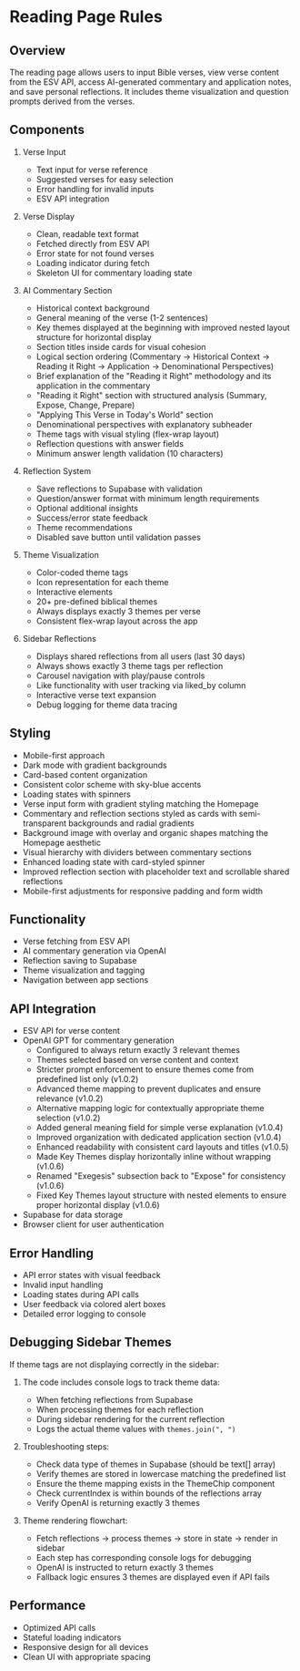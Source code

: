 # Reading Page Rules

## Overview

The reading page allows users to input Bible verses, view verse content from the ESV API, access AI-generated commentary and application notes, and save personal reflections. It includes theme visualization and question prompts derived from the verses.

## Components

1. Verse Input

   - Text input for verse reference
   - Suggested verses for easy selection
   - Error handling for invalid inputs
   - ESV API integration

2. Verse Display

   - Clean, readable text format
   - Fetched directly from ESV API
   - Error state for not found verses
   - Loading indicator during fetch
   - Skeleton UI for commentary loading state

3. AI Commentary Section

   - Historical context background
   - General meaning of the verse (1-2 sentences)
   - Key themes displayed at the beginning with improved nested layout structure for horizontal display
   - Section titles inside cards for visual cohesion
   - Logical section ordering (Commentary → Historical Context → Reading it Right → Application → Denominational Perspectives)
   - Brief explanation of the "Reading it Right" methodology and its application in the commentary
   - "Reading it Right" section with structured analysis (Summary, Expose, Change, Prepare)
   - "Applying This Verse in Today's World" section
   - Denominational perspectives with explanatory subheader
   - Theme tags with visual styling (flex-wrap layout)
   - Reflection questions with answer fields
   - Minimum answer length validation (10 characters)

4. Reflection System

   - Save reflections to Supabase with validation
   - Question/answer format with minimum length requirements
   - Optional additional insights
   - Success/error state feedback
   - Theme recommendations
   - Disabled save button until validation passes

5. Theme Visualization

   - Color-coded theme tags
   - Icon representation for each theme
   - Interactive elements
   - 20+ pre-defined biblical themes
   - Always displays exactly 3 themes per verse
   - Consistent flex-wrap layout across the app

6. Sidebar Reflections

   - Displays shared reflections from all users (last 30 days)
   - Always shows exactly 3 theme tags per reflection
   - Carousel navigation with play/pause controls
   - Like functionality with user tracking via liked_by column
   - Interactive verse text expansion
   - Debug logging for theme data tracing

## Styling

- Mobile-first approach
- Dark mode with gradient backgrounds
- Card-based content organization
- Consistent color scheme with sky-blue accents
- Loading states with spinners
- Verse input form with gradient styling matching the Homepage
- Commentary and reflection sections styled as cards with semi-transparent backgrounds and radial gradients
- Background image with overlay and organic shapes matching the Homepage aesthetic
- Visual hierarchy with dividers between commentary sections
- Enhanced loading state with card-styled spinner
- Improved reflection section with placeholder text and scrollable shared reflections
- Mobile-first adjustments for responsive padding and form width

## Functionality

- Verse fetching from ESV API
- AI commentary generation via OpenAI
- Reflection saving to Supabase
- Theme visualization and tagging
- Navigation between app sections

## API Integration

- ESV API for verse content
- OpenAI GPT for commentary generation
  - Configured to always return exactly 3 relevant themes
  - Themes selected based on verse content and context
  - Stricter prompt enforcement to ensure themes come from predefined list only (v1.0.2)
  - Advanced theme mapping to prevent duplicates and ensure relevance (v1.0.2)
  - Alternative mapping logic for contextually appropriate theme selection (v1.0.2)
  - Added general meaning field for simple verse explanation (v1.0.4)
  - Improved organization with dedicated application section (v1.0.4)
  - Enhanced readability with consistent card layouts and titles (v1.0.5)
  - Made Key Themes display horizontally inline without wrapping (v1.0.6)
  - Renamed "Exegesis" subsection back to "Expose" for consistency (v1.0.6)
  - Fixed Key Themes layout structure with nested elements to ensure proper horizontal display (v1.0.6)
- Supabase for data storage
- Browser client for user authentication

## Error Handling

- API error states with visual feedback
- Invalid input handling
- Loading states during API calls
- User feedback via colored alert boxes
- Detailed error logging to console

## Debugging Sidebar Themes

If theme tags are not displaying correctly in the sidebar:

1. The code includes console logs to track theme data:

   - When fetching reflections from Supabase
   - When processing themes for each reflection
   - During sidebar rendering for the current reflection
   - Logs the actual theme values with `themes.join(", ")`

2. Troubleshooting steps:

   - Check data type of themes in Supabase (should be text[] array)
   - Verify themes are stored in lowercase matching the predefined list
   - Ensure the theme mapping exists in the ThemeChip component
   - Check currentIndex is within bounds of the reflections array
   - Verify OpenAI is returning exactly 3 themes

3. Theme rendering flowchart:
   - Fetch reflections → process themes → store in state → render in sidebar
   - Each step has corresponding console logs for debugging
   - OpenAI is instructed to return exactly 3 themes
   - Fallback logic ensures 3 themes are displayed even if API fails

## Performance

- Optimized API calls
- Stateful loading indicators
- Responsive design for all devices
- Clean UI with appropriate spacing
